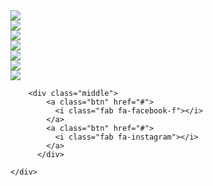 <!DOCTYPE html>
<html lang="en" >
<head>
  <meta charset="UTF-8">
  <title>CodePen - Firewatch Parallax in CSS</title>
  <script src="https://cdnjs.cloudflare.com/ajax/libs/modernizr/2.8.3/modernizr.min.js" type="text/javascript"></script>

<link rel="stylesheet" href="https://cdnjs.cloudflare.com/ajax/libs/normalize/5.0.0/normalize.min.css">
<link rel="stylesheet" href="./style.css">
<link rel="stylesheet" href="https://use.fontawesome.com/releases/v5.4.1/css/all.css">

</head>


<body>
<div class="parallax">
    <div class="parallax__layer parallax__layer__0">
        <img src="https://github.com/samdbeckham/blog/blob/master/dev/_assets/images/articles/firewatch/layer_0.png?raw=true" />
    </div>
    <div class="parallax__layer parallax__layer__1">
        <img src="https://github.com/samdbeckham/blog/blob/master/dev/_assets/images/articles/firewatch/layer_1.png?raw=true" />
    </div>
    <div class="parallax__layer parallax__layer__2">
        <img src="https://github.com/samdbeckham/blog/blob/master/dev/_assets/images/articles/firewatch/layer_2.png?raw=true" />
    </div>
    <div class="parallax__layer parallax__layer__3">
        <img src="https://github.com/samdbeckham/blog/blob/master/dev/_assets/images/articles/firewatch/layer_3.png?raw=true" />
    </div>
    <div class="parallax__layer parallax__layer__4">
        <img src="https://github.com/samdbeckham/blog/blob/master/dev/_assets/images/articles/firewatch/layer_4.png?raw=true" />
    </div>
    <div class="parallax__layer parallax__layer__5">
        <img src="https://github.com/samdbeckham/blog/blob/master/dev/_assets/images/articles/firewatch/layer_5.png?raw=true" />
    </div>
    <div class="parallax__layer parallax__layer__6">
        <img src="https://github.com/samdbeckham/blog/blob/master/dev/_assets/images/articles/firewatch/layer_6.png?raw=true" />
    </div>
    <div class="parallax__cover">

        <div class="middle">
            <a class="btn" href="#">
              <i class="fab fa-facebook-f"></i>
            </a>
            <a class="btn" href="#">
              <i class="fab fa-instagram"></i>
            </a>                           
          </div>
          
    </div>
</div>

  <script src='https://cdnjs.cloudflare.com/ajax/libs/jquery/2.1.3/jquery.min.js'></script>

</body>
</html>
